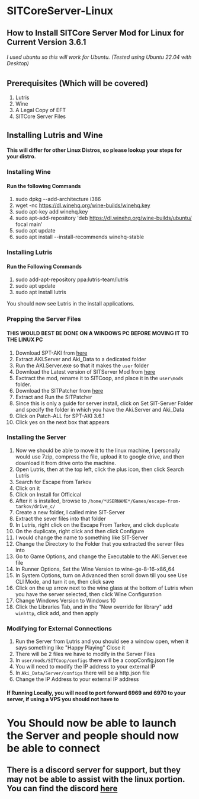 # SITCoreServer-Linux
## How to Install SITCore Server Mod for Linux for Current Version 3.6.1
###### I used ubuntu so this will work for Ubuntu. (Tested using Ubuntu 22.04 with Desktop)

## Prerequisites (Which will be covered)
1. Lutris
2. Wine
3. A Legal Copy of EFT
4. SITCore Server Files

## Installing Lutris and Wine
#### This will differ for other Linux Distros, so please lookup your steps for your distro. 

### Installing Wine
#### Run the following Commands

  1. sudo dpkg --add-architecture i386
  2. wget -nc https://dl.winehq.org/wine-builds/winehq.key
  3. sudo apt-key add winehq.key
  4. sudo apt-add-repository 'deb https://dl.winehq.org/wine-builds/ubuntu/ focal main'
  5. sudo apt update
  6. sudo apt install --install-recommends winehq-stable

### Installing Lutris
#### Run the Following Commands

1. sudo add-apt-repository ppa:lutris-team/lutris
2. sudo apt update
3. sudo apt install lutris

You should now see Lutris in the install applications. 

### Prepping the Server Files
#### THIS WOULD BEST BE DONE ON A WINDOWS PC BEFORE MOVING IT TO THE LINUX PC
1. Download SPT-AKI from [here](https://www.sp-tarkov.com/)
2. Extract AKI.Server and Aki_Data to a dedicated folder
3. Run the AKI.Server.exe so that it makes the `user` folder
4. Download the Latest version of SITServer Mod from [here](https://github.com/paulov-t/SIT.Aki-Server-Mod/releases)
5. Exctract the mod, rename it to SITCoop, and place it in the `user\mods` folder.
6. Download the SITPatcher from [here](https://github.com/T4s3rF4c3/SIT-Patcher-Troubleshoot/raw/20b83780f1c5f0b94685c0c38b299c640db856bb/BIN/x64/SIT-Patcher-Troubleshoot.exe)
7. Extract and Run the SITPatcher
8. Since this is only a guide for server install, click on Set SIT-Server Folder and specify the folder in which you have the Aki.Server and Aki_Data
9. Click on Patch-ALL for SPT-AKI 3.6.1
10. Click yes on the next box that appears

### Installing the Server
1. Now we should be able to move it to the linux machine, I personally would use 7zip, compress the file, upload it to google drive, and then download it from drive onto the machine.
2. Open Lutris, then at the top left, click the plus icon, then click Search Lutris
3. Search for Escape from Tarkov
4. Click on it
5. Click on Install for Officical
6. After it is installed, browse to `/home/*USERNAME*/Games/escape-from-tarkov/drive_c/`
7. Create a new folder, I called mine SIT-Server
8. Extract the sever files into that folder
9. In Lutris, right click on the Escape From Tarkov, and click duplicate
10. On the duplicate, right click and then click Configure
11. I would change the name to something like SIT-Server
12. Change the Directory to the Folder that you extracted the server files into
13. Go to Game Options, and change the Executable to the AKI.Server.exe file
14. In Runner Options, Set the Wine Version to wine-ge-8-16-x86_64
15. In System Options, turn on Advanced then scroll down till you see Use CLI Mode, and turn it on, then click save
16. Click on the up arrow next to the wine glass at the bottom of Lutris when you have the server selected, then click Wine Configuration
17. Change Windows Version to Windows 10
18. Click the Libraries Tab, and in the "New override for library" add `winhttp`, click add, and then apply


### Modifying for External Connections
1. Run the Server from Lutris and you should see a window open, when it says something like "Happy Playing" Close it
2. There will be 2 files we have to modify in the Server Files
3. In `user/mods/SITCoop/configs` there will be a coopConfig.json file
4. You will need to modify the IP address to your external IP
5. In `Aki_Data/Server/configs` there will be a http.json file
6. Change the IP Address to your external IP address
#### If Running Locally, you will need to port forward 6969 and 6970 to your server, if using a VPS you should not have to

# You Should now be able to launch the Server and people should now be able to connect
## There is a discord server for support, but they may not be able to assist with the linux portion. You can find the discord [here](https://discord.gg/VengzHxNmZ)
